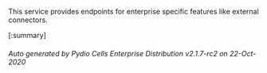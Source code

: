 






This service provides endpoints for enterprise specific features like external connectors.

[:summary]

###### Auto generated by Pydio Cells Enterprise Distribution v2.1.7-rc2 on 22-Oct-2020
